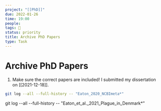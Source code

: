 ```yaml
---
project: "[[PhD]]"
due: 2022-01-26
time: 19:00
people:
tags: 🧨
status: priority
title: Archive PhD Papers
type: Task
---
```


# Archive PhD Papers

1. Make sure the correct papers are included! I submitted my dissertation on [[2021-12-18]].

```bash
git log --all --full-history -- "Eaton_2020_NCBImeta*"
```
git log --all --full-history -- "Eaton_et_al._2021_Plague_in_Denmark*"